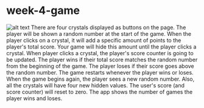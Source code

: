 # week-4-game
 ![alt text](images/Capture1.PNG "Four Crystals")
There are four crystals displayed as buttons on the page.
The player will be shown a random number at the start of the game.
When the player clicks on a crystal, it will add a specific amount of points to the player's total score.
Your game will hide this amount until the player clicks a crystal.
When player clicks a crystal, the player's score counter is going to be updated.
The player wins if their total score matches the random number from the beginning of the game.
The player loses if their score goes above the random number.
The game restarts whenever the player wins or loses.
When the game begins again, the player sees a new random number. Also, all the crystals will have four new hidden values. The user's score (and score counter) will reset to zero.
The app shows the number of games the player wins and loses.